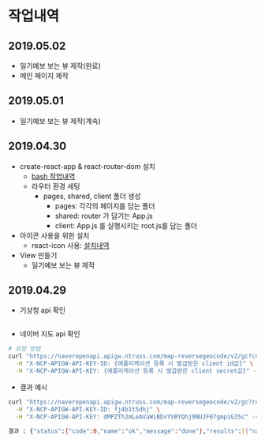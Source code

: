 # 작업내역

## 2019.05.02

- 일기예보 보는 뷰 제작(완료)
- 메인 페이지 제작

## 2019.05.01

- 일기예보 보는 뷰 제작(계속)

## 2019.04.30

- create-react-app & react-router-dom 설치
  - [bash 작업내역](./bash.md)
  - 라우터 환경 세팅
    - pages, shared, client 폴더 생성
      - pages: 각각의 페이지를 담는 폴더
      - shared: router 가 담기는 App.js
      - client: App.js 를 실행시키는 root.js를 담는 폴더
- 아이콘 사용을 위한 설치
  - react-icon 사용: [설치내역](./bash.md)
- View 만들기
  - 일기예보 보는 뷰 제작

## 2019.04.29

- 기상청 api 확인

```json

```

- 네이버 지도 api 확인

```bash
# 요청 방법
curl "https://naveropenapi.apigw.ntruss.com/map-reversegeocode/v2/gc?coords={입력_좌표}&sourcecrs={좌표계}&orders={변환_작업_이름}&ouput={출력_형식}" \
  -H "X-NCP-APIGW-API-KEY-ID: {애플리케이션 등록 시 발급받은 client id값}" \
  -H "X-NCP-APIGW-API-KEY: {애플리케이션 등록 시 발급받은 client secret값}" -v
```

- 결과 예시

```bash
curl "https://naveropenapi.apigw.ntruss.com/map-reversegeocode/v2/gc?request=coordsToaddr&coords=126.9913201,37.5666936&sourcecrs=epsg:4326&orders=admcode&output=json" \
  -H "X-NCP-APIGW-API-KEY-ID: fj4b1t5dhj" \
  -H "X-NCP-APIGW-API-KEY: dMPZThJmLeAVaWiBDvYVBYQhj9NUJF07gmpiG35c" -v

결과 : {"status":{"code":0,"name":"ok","message":"done"},"results":[{"name":"admcode","code":{"id":"1114060500","type":"A","mappingId":"09140605"},"region":{"area0":{"name":"kr","coords":{"center":{"crs":"","x":0.0,"y":0.0}}},"area1":{"name":"서울특별시","coords":{"center":{"crs":"EPSG:4326","x":126.978388,"y":37.56661}},"alias":"서울"},"area2":{"name":"중구","coords":{"center":{"crs":"EPSG:4326","x":126.997602,"y":37.563843}}},"area3":{"name":"을지로동","coords":{"center":{"crs":"EPSG:4326","x":126.991334,"y":37.566716}}},"area4":{"name":"","coords":{"center":{"crs":"","x":0.0,"y":0.0}}}}}]}* Connection #0 to host naveropenapi.apigw.ntruss.com left intact
```
